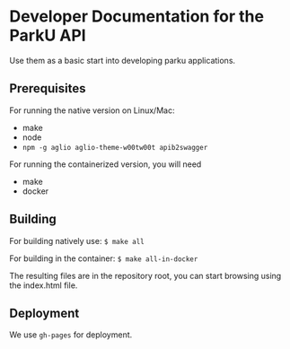 # Developer Documentation for the ParkU API

Use them as a basic start into developing parku applications.

## Prerequisites

For running the native version on Linux/Mac:

- make
- node
- `npm -g aglio aglio-theme-w00tw00t apib2swagger`

For running the containerized version, you will need

- make
- docker

## Building

For building natively use:
`$ make all`

For building in the container:
`$ make all-in-docker`

The resulting files are in the repository root, you can start browsing using
the index.html file.

## Deployment

We use `gh-pages` for deployment.
